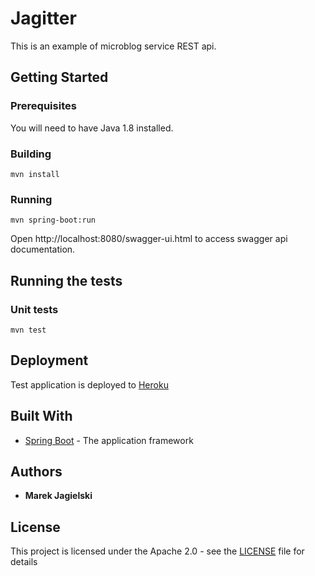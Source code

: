 # Jagitter

This is an example of microblog service REST api.

## Getting Started

### Prerequisites

You will need to have Java 1.8 installed.

### Building

```
mvn install
```

### Running

```
mvn spring-boot:run
```

Open http://localhost:8080/swagger-ui.html to access swagger api documentation.

## Running the tests

### Unit tests

```
mvn test
```

## Deployment

Test application is deployed to [Heroku](https://jagitter.herokuapp.com/swagger-ui.html)

## Built With

* [Spring Boot](https://projects.spring.io/spring-boot) - The application framework

## Authors

* **Marek Jagielski**

## License

This project is licensed under the Apache 2.0 - see the [LICENSE](LICENSE) file for details
